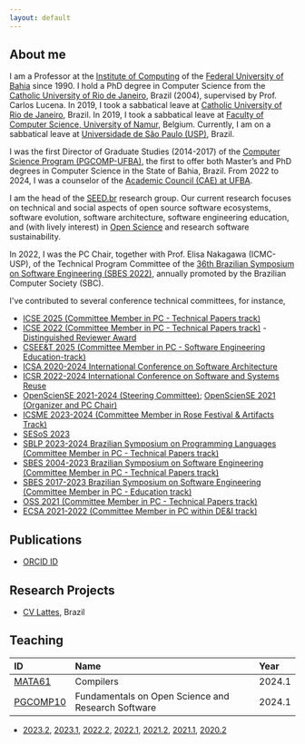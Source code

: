 ```yaml
---
layout: default
---
```


## About me 

I am a Professor at the [Institute of Computing](https://computacao.ufba.br/) 
of the [Federal University of Bahia](https://ufba.br/) since 1990. 
I hold a PhD degree in Computer Science from the [Catholic University of Rio de Janeiro](http://www.inf.puc-rio.br), Brazil (2004), supervised by Prof. Carlos Lucena. 
In 2019, I took a sabbatical leave at [Catholic University of Rio de Janeiro](http://www.inf.puc-rio.br), Brazil.
In 2019, I took a sabbatical leave at [Faculty of Computer Science, University of Namur](https://directory.unamur.be/entities/inf), Belgium.
Currently, I am on a sabbatical leave at [Universidade de São Paulo (USP)](https://www5.usp.br), Brazil.

I was the first Director of Graduate Studies (2014-2017) of the 
[Computer Science Program (PGCOMP-UFBA)](https://computacao.ufba.br/pt-br/programa-de-pos-graduacao-em-ciencia-da-computacao), 
the first to offer both Master’s and PhD degrees in Computer Science in the State of Bahia, Brazil.
From 2022 to 2024, I was a counselor of the [Academic Council (CAE) at UFBA](https://www.ufba.br/conselhos/conselho-acad%C3%AAmico-de-ensino).

I am the head of the [SEED.br](https://seed-br.github.io/) research group.
Our current research focuses on technical and social aspects of open source software ecosystems, software evolution, software architecture, software engineering education, and (with lively interest) in [Open Science](CSBC-2023-CronicadeumPesquisador-Pt-ChristinaFlach.pdf) and research software sustainability.

In 2022, I was the PC Chair, together with Prof. Elisa Nakagawa (ICMC-USP), of the Technical Program Committee of the [36th Brazilian Symposium on Software Engineering (SBES 2022)](https://cbsoft2022.facom.ufu.br/sbes-pesquisa.php), annually promoted by the Brazilian Computer Society (SBC).


I've contributed to several conference technical committees, for instance, 

- [ICSE 2025 (Committee Member in PC - Technical Papers track)](https://conf.researchr.org/profile/christinavonflach)
- [ICSE 2022 (Committee Member in PC - Technical Papers track)](https://conf.researchr.org/profile/christinavonflach) - [Distinguished Reviewer Award](./assets/ICSE2022-Distinguished-Reviewer-Award.pdf)
- [CSEE&T 2025 (Committee Member in PC - Software Engineering Education-track)](https://conf.researchr.org/profile/christinavonflach)
- [ICSA 2020-2024 International Conference on Software Architecture](https://conf.researchr.org/profile/christinavonflach)
- [ICSR 2022-2024 International Conference on Software and Systems Reuse](https://conf.researchr.org/profile/christinavonflach)
- [OpenScienSE 2021-2024 (Steering Committee)](https://opensciense-org.github.io/opensciense2024/); [OpenScienSE 2021 (Organizer and PC Chair)](https://opensciense.github.io/opensciense2021/index.html)
- [ICSME 2023-2024 (Committee Member in Rose Festival & Artifacts Track)](https://conf.researchr.org/profile/christinavonflach)
- [SESoS 2023](https://conf.researchr.org/committee/icse-2023/sesos-wdes-2023-papers-program-committee)
- [SBLP 2023-2024 Brazilian Symposium on Programming Languages (Committee Member in PC - Technical Papers track)](https://cbsoft.sbc.org.br/2024/sblp/?lang=en)
- [SBES 2004-2023 Brazilian Symposium on Software Engineering (Committee Member in PC - Technical Papers track)](https://cbsoft.sbc.org.br/2023/sbes/?lang=en)
- [SBES 2017-2023 Brazilian Symposium on Software Engineering (Committee Member in PC - Education track)](https://cbsoft2023.ufms.br/en-US/sbes/educacao)
- [OSS 2021 (Committee Member in PC - Technical Papers track)](https://www.oss2021.org/committee/oss-2021-papers-program-committee) 
- [ECSA 2021-2022 (Committee Member in PC within DE&I track)](https://conf.researchr.org/profile/ecsa-2022/christinavonflach)

## Publications

* [ORCID ID](https://orcid.org/0000-0001-5172-9641)

## Research Projects

* [CV Lattes](http://lattes.cnpq.br/1827829018668226), Brazil

## Teaching

| ID     | Name                                            | Year   |
|:-------|:------------------------------------------------|:-------|
|[MATA61](https://mata61-ic-ufba.github.io/)|Compilers|2024.1|
|[PGCOMP10](https://mate08-ic-ufba.github.io/)|Fundamentals on Open Science and Research Software|2024.1|

+ [2023.2](teaching/20232-teaching.md), [2023.1](teaching/20231-teaching.md), [2022.2](teaching/20222-teaching.md), [2022.1](teaching/20221-teaching.md), [2021.2](teaching/20212-teaching.md), [2021.1](teaching/20211-teaching.md), [2020.2](teaching/20202-teaching.md)
